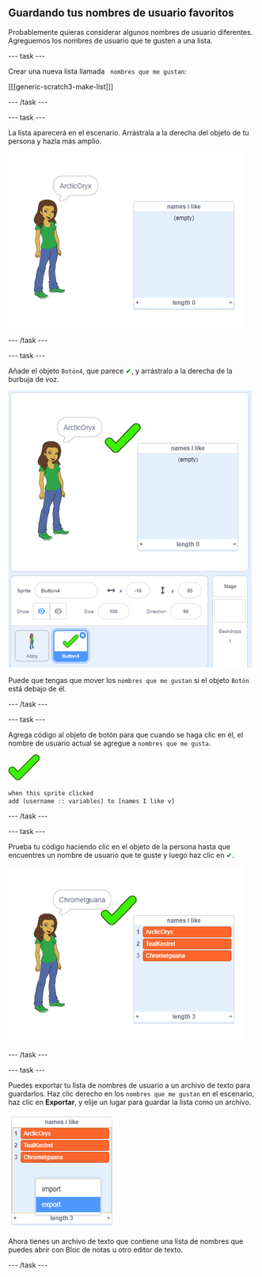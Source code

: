 ## Guardando tus nombres de usuario favoritos

Probablemente quieras considerar algunos nombres de usuario diferentes. Agreguemos los nombres de usuario que te gusten a una lista.

\--- task \---

Crear una nueva lista llamada ` nombres que me gustan`:

[[[generic-scratch3-make-list]]]

\--- /task \---

\--- task \---

La lista aparecerá en el escenario. Arrástrala a la derecha del objeto de tu persona y hazla más amplio.

![lista de nombres que me gustan con botón para incrementar el tamaño resaltado](images/usernames-like-stage.png)

\--- /task \---

\--- task \---

Añade el objeto `Botón4`, que parece <span style="color: green;">✔</span>, y arrástralo a la derecha de la burbuja de voz.

![objeto de tick verde en el escenario junto a la lista de nombres que me gustan](images/usernames-tick.png)

Puede que tengas que mover los `nombres que me gustan` si el objeto `Botón` está debajo de él.

\--- /task \---

\--- task \---

Agrega código al objeto de botón para que cuando se haga clic en él, el nombre de usuario actual se agregue a `nombres que me gusta`.

![objeto de botón](images/button-sprite.png)

```blocks3
when this sprite clicked
add (username :: variables) to [names I like v]
```

\--- /task \---

\--- task \---

Prueba tu código haciendo clic en el objeto de la persona hasta que encuentres un nombre de usuario que te guste y luego haz clic en <span style="color: green;">✔</span>.

![lista poblada de nombres que me gustan](images/usernames-like-list.png)

\--- /task \---

\--- task \---

Puedes exportar tu lista de nombres de usuario a un archivo de texto para guardarlos. Haz clic derecho en los `nombres que me gustan` en el escenario, haz clic en **Exportar**, y elije un lugar para guardar la lista como un archivo.

![menú de lista con opción de exportación resaltada](images/usernames-export.png)

Ahora tienes un archivo de texto que contiene una lista de nombres que puedes abrir con Bloc de notas u otro editor de texto.

\--- /task \---